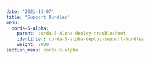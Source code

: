 ```yaml
---
date: '2021-11-07'
title: "Support Bundles"
menu:
  corda-5-alpha:
    parent: corda-5-alpha-deploy-troubleshoot
    identifier: corda-5-alpha-deploy-support-bundles
    weight: 2000
section_menu: corda-5-alpha
---
```

<!--https://r3-cev.atlassian.net/browse/CORE-7232-->

